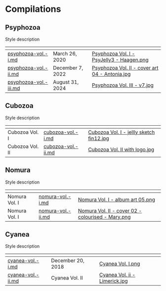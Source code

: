 # Compilations

## Psyphozoa

Style description

<table data-view="cards"><thead><tr><th data-card-target data-type="content-ref"></th><th></th><th data-hidden data-card-cover data-type="files"></th></tr></thead><tbody><tr><td><a href="psyphozoa-vol.-i.md">psyphozoa-vol.-i.md</a></td><td>March 26, 2020</td><td><a href="../../.gitbook/assets/Psyphozoa Vol. I - PsyJelly3 - Haagen.png">Psyphozoa Vol. I - PsyJelly3 - Haagen.png</a></td></tr><tr><td><a href="psyphozoa-vol.-ii.md">psyphozoa-vol.-ii.md</a></td><td>December 7, 2022</td><td><a href="../../.gitbook/assets/Psyphozoa Vol. II - cover art 04 - Antonia.jpg">Psyphozoa Vol. II - cover art 04 - Antonia.jpg</a></td></tr><tr><td><a href="psyphozoa-vol.-iii.md">psyphozoa-vol.-iii.md</a></td><td>August 31, 2024</td><td><a href="../../.gitbook/assets/Psyphozoa Vol. III - v7.jpg">Psyphozoa Vol. III - v7.jpg</a></td></tr></tbody></table>

## Cubozoa

Style description

<table data-view="cards"><thead><tr><th></th><th data-card-target data-type="content-ref"></th><th data-hidden data-card-cover data-type="files"></th></tr></thead><tbody><tr><td>Cubozoa Vol. I</td><td><a href="cubozoa-vol.-i.md">cubozoa-vol.-i.md</a></td><td><a href="../../.gitbook/assets/Cubozoa Vol. I - jellly sketch fin12.jpg">Cubozoa Vol. I - jellly sketch fin12.jpg</a></td></tr><tr><td>Cubozoa Vol. II</td><td><a href="cubozoa-vol.-ii.md">cubozoa-vol.-ii.md</a></td><td><a href="../../.gitbook/assets/Cubozoa Vol. II with logo.jpg">Cubozoa Vol. II with logo.jpg</a></td></tr></tbody></table>

## Nomura

Style description

<table data-view="cards"><thead><tr><th></th><th data-card-target data-type="content-ref"></th><th data-hidden data-card-cover data-type="files"></th></tr></thead><tbody><tr><td>Nomura Vol. I</td><td><a href="nomura-vol.-i.md">nomura-vol.-i.md</a></td><td><a href="../../.gitbook/assets/Nomura Vol. I - album art 05.png">Nomura Vol. I - album art 05.png</a></td></tr><tr><td>Nomura Vol. I</td><td><a href="nomura-vol.-ii.md">nomura-vol.-ii.md</a></td><td><a href="../../.gitbook/assets/Nomura Vol. II - cover 02 - colourised - Mary.png">Nomura Vol. II - cover 02 - colourised - Mary.png</a></td></tr></tbody></table>

## Cyanea

Style description

<table data-view="cards"><thead><tr><th data-card-target data-type="content-ref"></th><th></th><th data-hidden data-card-cover data-type="files"></th></tr></thead><tbody><tr><td><a href="cyanea-vol.-i.md">cyanea-vol.-i.md</a></td><td>December 20, 2018</td><td><a href="../../.gitbook/assets/Cyanea Vol. I.png">Cyanea Vol. I.png</a></td></tr><tr><td><a href="cyanea-vol.-ii.md">cyanea-vol.-ii.md</a></td><td>Cyanea Vol. II</td><td><a href="../../.gitbook/assets/Cyanea Vol. ii - Limerick.jpg">Cyanea Vol. ii - Limerick.jpg</a></td></tr></tbody></table>

